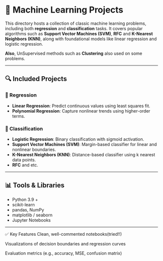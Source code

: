 # 🤖 Machine Learning Projects

This directory hosts a collection of classic machine learning problems, including both **regression** and **classification** tasks. It covers popular algorithms such as **Support Vector Machines (SVM)**, **RFC** and **K-Nearest Neighbors (KNN)**, along with foundational models like linear regression and logistic regression.

**Also**, UnSupervised methods such as **Clustering**  also used on some problems.

---


## 🔍 Included Projects

### 🔹 Regression
- **Linear Regression**: Predict continuous values using least squares fit.
- **Polynomial Regression**: Capture nonlinear trends using higher-order terms.

### 🔹 Classification
- **Logistic Regression**: Binary classification with sigmoid activation.
- **Support Vector Machines (SVM)**: Margin-based classifier for linear and nonlinear boundaries.
- **K-Nearest Neighbors (KNN)**: Distance-based classifier using k nearest data points.
- **RFC** and etc.
---

## 📊 Tools & Libraries

- Python 3.9 + 
- scikit-learn
- pandas, NumPy
- matplotlib / seaborn
- Jupyter Notebooks

---



✅ Key Features
Clean, well-commented notebooks(tried!!)


Visualizations of decision boundaries and regression curves

Evaluation metrics (e.g., accuracy, MSE, confusion matrix)

